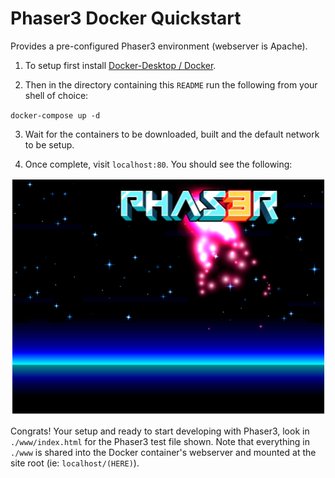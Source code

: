 # Phaser3 Docker Quickstart

Provides a pre-configured Phaser3 environment (webserver is Apache).

1.  To setup first install [Docker-Desktop / Docker](https://www.docker.com/products/docker-desktop).

2.  Then in the directory containing this `README` run the following from your shell of choice:

`docker-compose up -d`

3.  Wait for the containers to be downloaded, built and the default network to be setup.

4.  Once complete, visit `localhost:80`.  You should see the following:

![screenshot](./www/resources/images/screenshot.png)

Congrats!  Your setup and ready to start developing with Phaser3, look in `./www/index.html` for the Phaser3 test file shown.  Note that everything in `./www` is shared into the Docker container's webserver and mounted at the site root (ie: `localhost/(HERE)`).